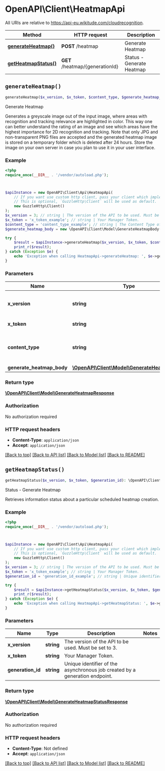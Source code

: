 # OpenAPI\Client\HeatmapApi

All URIs are relative to https://api-eu.wikitude.com/cloudrecognition.

Method | HTTP request | Description
------------- | ------------- | -------------
[**generateHeatmap()**](HeatmapApi.md#generateHeatmap) | **POST** /heatmap | Generate Heatmap
[**getHeatmapStatus()**](HeatmapApi.md#getHeatmapStatus) | **GET** /heatmap/{generationId} | Status - Generate Heatmap


## `generateHeatmap()`

```php
generateHeatmap($x_version, $x_token, $content_type, $generate_heatmap_body): \OpenAPI\Client\Model\GenerateHeatmapResponse
```

Generate Heatmap

Generates a greyscale image out of the input image, where areas with recognition and tracking relevance are highlighted in color. This way one can better understand the rating of an image and see which areas have the highest importance for 2D recognition and tracking. Note that only JPG and non-transparent PNG files are accepted and the generated heatmap image is stored on a temporary folder which is deleted after 24 hours. Store the image on your own server in case you plan to use it in your user interface.

### Example

```php
<?php
require_once(__DIR__ . '/vendor/autoload.php');



$apiInstance = new OpenAPI\Client\Api\HeatmapApi(
    // If you want use custom http client, pass your client which implements `GuzzleHttp\ClientInterface`.
    // This is optional, `GuzzleHttp\Client` will be used as default.
    new GuzzleHttp\Client()
);
$x_version = 3; // string | The version of the API to be used. Must be set to 3.
$x_token = 'x_token_example'; // string | Your Manager Token.
$content_type = 'content_type_example'; // string | The Content Type of the body. Must be set to application/json.
$generate_heatmap_body = new \OpenAPI\Client\Model\GenerateHeatmapBody(); // \OpenAPI\Client\Model\GenerateHeatmapBody

try {
    $result = $apiInstance->generateHeatmap($x_version, $x_token, $content_type, $generate_heatmap_body);
    print_r($result);
} catch (Exception $e) {
    echo 'Exception when calling HeatmapApi->generateHeatmap: ', $e->getMessage(), PHP_EOL;
}
```

### Parameters

Name | Type | Description  | Notes
------------- | ------------- | ------------- | -------------
 **x_version** | **string**| The version of the API to be used. Must be set to 3. |
 **x_token** | **string**| Your Manager Token. |
 **content_type** | **string**| The Content Type of the body. Must be set to application/json. |
 **generate_heatmap_body** | [**\OpenAPI\Client\Model\GenerateHeatmapBody**](../Model/GenerateHeatmapBody.md)|  |

### Return type

[**\OpenAPI\Client\Model\GenerateHeatmapResponse**](../Model/GenerateHeatmapResponse.md)

### Authorization

No authorization required

### HTTP request headers

- **Content-Type**: `application/json`
- **Accept**: `application/json`

[[Back to top]](#) [[Back to API list]](../../README.md#endpoints)
[[Back to Model list]](../../README.md#models)
[[Back to README]](../../README.md)

## `getHeatmapStatus()`

```php
getHeatmapStatus($x_version, $x_token, $generation_id): \OpenAPI\Client\Model\GenerateHeatmapStatusResponse
```

Status - Generate Heatmap

Retrieves information status about a particular scheduled heatmap creation.

### Example

```php
<?php
require_once(__DIR__ . '/vendor/autoload.php');



$apiInstance = new OpenAPI\Client\Api\HeatmapApi(
    // If you want use custom http client, pass your client which implements `GuzzleHttp\ClientInterface`.
    // This is optional, `GuzzleHttp\Client` will be used as default.
    new GuzzleHttp\Client()
);
$x_version = 3; // string | The version of the API to be used. Must be set to 3.
$x_token = 'x_token_example'; // string | Your Manager Token.
$generation_id = 'generation_id_example'; // string | Unique identifier of the asynchronous job created by a generation endpoint.

try {
    $result = $apiInstance->getHeatmapStatus($x_version, $x_token, $generation_id);
    print_r($result);
} catch (Exception $e) {
    echo 'Exception when calling HeatmapApi->getHeatmapStatus: ', $e->getMessage(), PHP_EOL;
}
```

### Parameters

Name | Type | Description  | Notes
------------- | ------------- | ------------- | -------------
 **x_version** | **string**| The version of the API to be used. Must be set to 3. |
 **x_token** | **string**| Your Manager Token. |
 **generation_id** | **string**| Unique identifier of the asynchronous job created by a generation endpoint. |

### Return type

[**\OpenAPI\Client\Model\GenerateHeatmapStatusResponse**](../Model/GenerateHeatmapStatusResponse.md)

### Authorization

No authorization required

### HTTP request headers

- **Content-Type**: Not defined
- **Accept**: `application/json`

[[Back to top]](#) [[Back to API list]](../../README.md#endpoints)
[[Back to Model list]](../../README.md#models)
[[Back to README]](../../README.md)
